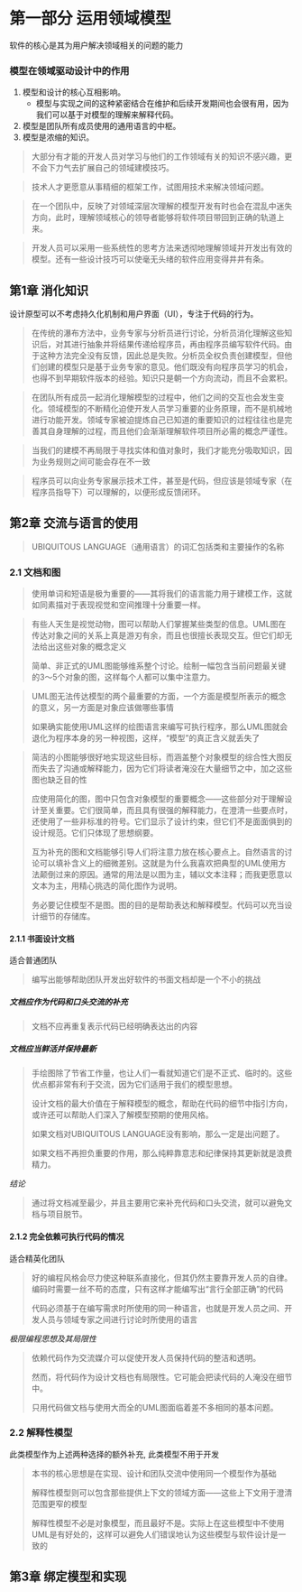 # 第一部分 运用领域模型
软件的核心是其为用户解决领域相关的问题的能力

### 模型在领域驱动设计中的作用
1. 模型和设计的核心互相影响。
    - 模型与实现之间的这种紧密结合在维护和后续开发期间也会很有用，因为我们可以基于对模型的理解来解释代码。
2. 模型是团队所有成员使用的通用语言的中枢。
3. 模型是浓缩的知识。

> 大部分有才能的开发人员对学习与他们的工作领域有关的知识不感兴趣，更不会下力气去扩展自己的领域建模技巧。

> 技术人才更愿意从事精细的框架工作，试图用技术来解决领域问题。

> 在一个团队中，反映了对领域深层次理解的模型开发有时也会在混乱中迷失方向，此时，理解领域核心的领导者能够将软件项目带回到正确的轨道上来。

> 开发人员可以采用一些系统性的思考方法来透彻地理解领域并开发出有效的模型。还有一些设计技巧可以使毫无头绪的软件应用变得井井有条。

## 第1章 消化知识

设计原型可以不考虑持久化机制和用户界面（UI），专注于代码的行为。

> 在传统的瀑布方法中，业务专家与分析员进行讨论，分析员消化理解这些知识后，对其进行抽象并将结果传递给程序员，再由程序员编写软件代码。由于这种方法完全没有反馈，因此总是失败。分析员全权负责创建模型，但他们创建的模型只是基于业务专家的意见。他们既没有向程序员学习的机会，也得不到早期软件版本的经验。知识只是朝一个方向流动，而且不会累积。

> 在团队所有成员一起消化理解模型的过程中，他们之间的交互也会发生变化。领域模型的不断精化迫使开发人员学习重要的业务原理，而不是机械地进行功能开发。领域专家被迫提炼自己已知道的重要知识的过程往往也是完善其自身理解的过程，而且他们会渐渐理解软件项目所必需的概念严谨性。

>  当我们的建模不再局限于寻找实体和值对象时，我们才能充分吸取知识，因为业务规则之间可能会存在不一致

> 程序员可以向业务专家展示技术工件，甚至是代码，但应该是领域专家（在程序员指导下）可以理解的，以便形成反馈闭环。

## 第2章 交流与语言的使用

>  UBIQUITOUS LANGUAGE（通用语言）的词汇包括类和主要操作的名称

### 2.1 文档和图

> 使用单词和短语是极为重要的——其将我们的语言能力用于建模工作，这就如同素描对于表现视觉和空间推理十分重要一样。

> 有些人天生是视觉动物，图可以帮助人们掌握某些类型的信息。UML图在传达对象之间的关系上真是游刃有余，而且也很擅长表现交互。但它们却无法给出这些对象的概念定义
>
> 简单、非正式的UML图能够维系整个讨论。绘制一幅包含当前问题最关键的3～5个对象的图，这样每个人都可以集中注意力。

> UML图无法传达模型的两个最重要的方面，一个方面是模型所表示的概念的意义，另一方面是对象应该做哪些事情
>
> 如果确实能使用UML这样的绘图语言来编写可执行程序，那么UML图就会退化为程序本身的另一种视图，这样，“模型”的真正含义就丢失了

> 简洁的小图能够很好地实现这些目标，而涵盖整个对象模型的综合性大图反而失去了沟通或解释能力，因为它们将读者淹没在大量细节之中，加之这些图也缺乏目的性
>
> 应使用简化的图，图中只包含对象模型的重要概念——这些部分对于理解设计至关重要。它们很简单，而且具有很强的解释能力，在澄清一些要点时，还使用了一些非标准的符号。它们显示了设计约束，但它们不是面面俱到的设计规范。它们只体现了思想纲要。
>
> 互为补充的图和文档能够引导人们将注意力放在核心要点上。自然语言的讨论可以填补含义上的细微差别。这就是为什么我喜欢把典型的UML使用方法颠倒过来的原因。通常的用法是以图为主，辅以文本注释；而我更愿意以文本为主，用精心挑选的简化图作为说明。
>
> 务必要记住模型不是图。图的目的是帮助表达和解释模型。代码可以充当设计细节的存储库。

#### 2.1.1 书面设计文档

适合普通团队

> 编写出能够帮助团队开发出好软件的书面文档却是一个不小的挑战

##### 文档应作为代码和口头交流的补充

> 文档不应再重复表示代码已经明确表达出的内容

##### 文档应当鲜活并保持最新

> 手绘图除了节省工作量，也让人们一看就知道它们是不正式、临时的。这些优点都非常有利于交流，因为它们适用于我们的模型思想。
>
> 设计文档的最大价值在于解释模型的概念，帮助在代码的细节中指引方向，或许还可以帮助人们深入了解模型预期的使用风格。
>
> 如果文档对UBIQUITOUS LANGUAGE没有影响，那么一定是出问题了。
>
> 如果文档不再担负重要的作用，那么纯粹靠意志和纪律保持其更新就是浪费精力。

*结论*

> 通过将文档减至最少，并且主要用它来补充代码和口头交流，就可以避免文档与项目脱节。

#### 2.1.2 完全依赖可执行代码的情况

适合精英化团队

> 好的编程风格会尽力使这种联系直接化，但其仍然主要靠开发人员的自律。编码时需要一丝不苟的态度，只有这样才能编写出“言行全部正确”的代码
>
> 代码必须基于在编写需求时所使用的同一种语言，也就是开发人员之间、开发人员与领域专家之间进行讨论时所使用的语言

*极限编程思想及其局限性*

> 依赖代码作为交流媒介可以促使开发人员保持代码的整洁和透明。
>
> 然而，将代码作为设计文档也有局限性。它可能会把读代码的人淹没在细节中。
>
> 只用代码做文档与使用大而全的UML图面临着差不多相同的基本问题。



### 2.2 解释性模型

此类模型作为上述两种选择的额外补充, 此类模型不用于开发

> 本书的核心思想是在实现、设计和团队交流中使用同一个模型作为基础
>
> 解释性模型则可以包含那些提供上下文的领域方面——这些上下文用于澄清范围更窄的模型
>
> 解释性模型不必是对象模型，而且最好不是。实际上在这些模型中不使用UML是有好处的，这样可以避免人们错误地认为这些模型与软件设计是一致的



## 第3章 绑定模型和实现

